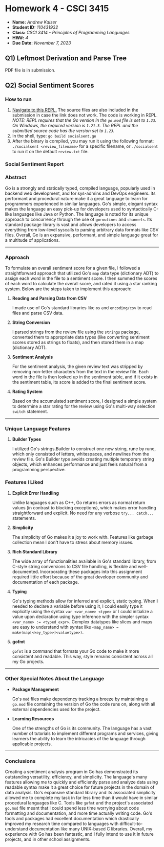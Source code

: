 # Homework 4 - CSCI 3415

- **Name:** *Andrew Kaiser*
- **Student ID:** *110431932*
- **Class:** *CSCI 3414 - Principles of Programming Languages*
- **HW#:** *4*
- **Due Date:** *November 7, 2023*

## Q1) Leftmost Derivation and Parse Tree

PDF file is in submission.

## Q2) Social Sentiment Scores

### How to run

1. [Navigate to this REPL.](https://replit.com/join/teqpaondka-andrewkaiser5) The source files are also included in the submission in case the link does not work. The code is working in REPL. *NOTE: REPL requires that the Go version in the `go.mod` file is set to `1.23`. On Windows, the required version is `1.21.3`. The REPL and the submitted source code has the version set to `1.23`.*
2. In the shell, type: `go build socialsent.go`
3. After the binary is compiled, you may run it using the following format: `./socialsent <review_filename>` for a specific filename, or `./socialsent` to run it on the default `review.txt` file.

### **Social Sentiment Report**

### Abstract

Go is a strongly and statically typed, compiled language, popularly used in backend web development, and for sys-admins and DevOps engineers. Its performant and procedural nature make it a great language to learn for programmers experienced in similar languages. Go's simple, elegant syntax makes the language an easy pick-up for developers used to syntactically C-like languages like Java or Python. The language is noted for its unique approach to concurrency through the use of `goroutines` and `channels`. Its standard package library is vast and allows developers to access everything from low-level syscalls to parsing arbitrary data formats like CSV files. Overall, Go is an expansive, performant, and simple language great for a multitude of applications.

---

### Approach

To formulate an overall sentiment score for a given file, I followed a straightforward approach that utilized Go's `map` data type (dictionary ADT) to assign each word in the file to a sentiment score. I then summed the scores of each word to calculate the overall score, and rated it using a star ranking system. Below are the steps taken to implement this approach:

1. **Reading and Parsing Data from CSV**

    I made use of Go's standard libraries like `os` and `encoding/csv` to read files and parse CSV data.
  
2. **String Conversion**

    I parsed strings from the review file using the `strings` package, converted them to appropriate data types (like converting sentiment scores stored as strings to floats), and then stored them in a map (dictionary ADT).

3. **Sentiment Analysis**

    For the sentiment analysis, the given review text was stripped by removing non-letter characters from the text in the review file. Each word in the file is then looked up in the sentiment table, and if it exists in the sentiment table, its score is added to the final sentiment score.

4. **Rating System**

    Based on the accumulated sentiment score, I designed a simple system to determine a star rating for the review using Go's multi-way selection `switch` statement.

---

### Unique Language Features

1. **Builder Types**

    I utilized Go's strings.Builder to construct one new string, rune by rune, which only consisted of letters, whitespaces, and newlines from the review file. Go's Builder type avoids creating multiple temporary string objects, which enhances performance and just feels natural from a programming perspective.

### Features I Liked

1. **Explicit Error Handling**

    Unlike languages such as C++, Go returns errors as normal return values (in contrast to blocking exceptions), which makes error handling straightforward and explicit. No need for any verbose `try... catch...` statements.

2. **Simplicity**

    The simplicity of Go makes it a joy to work with. Features like garbage collection mean I don't have to stress about memory issues.

3. **Rich Standard Library**

    The wide array of functionalities available in Go's standard library, from C-style string conversions to CSV file handling, is flexible and well-documented. Incorporating these packages into this assignment required little effort because of the great developer community and documentation of each package.

4. **Typing**

    Go's typing methods allow for inferred and explicit, static typing. When I needed to declare a variable before using it, I could easily type it explicitly using the syntax `var <var_name> <type>` or I could initialize a value upon declaration using type inference with the simpler syntax `<var_name> := <typed_expr>`. Complex datatypes like slices and maps are easy to understand with syntax like `<map_name> = make(map[<key_type>]<valuetype>)`.

5. **gofmt**

    `gofmt` is a command that formats your Go code to make it more consistent and readable. This way, style remains consistent across all my Go projects.

---

### Other Special Notes About the Language

- **Package Management**

    Go's `mod` files make dependency tracking a breeze by maintaining a `go.mod` file containing the version of Go the code runs on, along with all external dependencies used for the project.

- **Learning Resources**

    One of the strengths of Go is its community. The language has a vast number of tutorials to implement different programs and services, giving learners the ability to learn the intricacies of the language through applicable projects.

---

### Conclusions

Creating a sentiment analysis program in Go has demonstrated its outstanding versatility, efficiency, and simplicity. The language's many features allowing me to quickly and efficiently parse and analyze data using readable syntax make it a great choice for future projects in the domain of data analysis. Go's expansive standard library and its associated simplicity allowed me to complete my task in far less time than it would have in similar procedural languages like C. Tools like `gofmt` and the project's associated `go.mod` file meant that I could spend less time worrying about code formatting and documentation, and more time actually writing code. Go's tools and packages had excellent documentation which drastically improved my research time compared to languages with difficult-to-understand documentation like many UNIX-based C libraries. Overall, my experience with Go has been fantastic, and I fully intend to use it in future projects, and in other school assignments.
